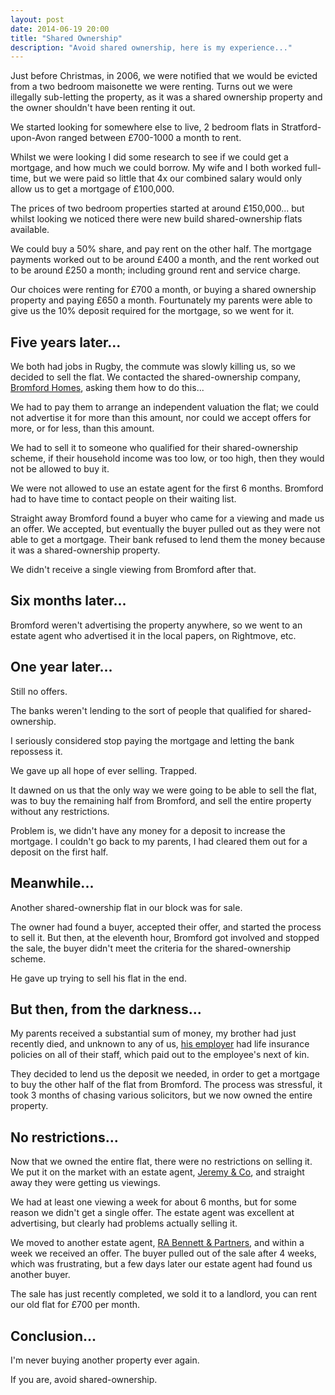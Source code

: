 ```yaml
---
layout: post
date: 2014-06-19 20:00
title: "Shared Ownership"
description: "Avoid shared ownership, here is my experience..."
---
```


Just before Christmas, in 2006, we were notified that we would be evicted from a two bedroom maisonette we were renting. Turns out we were illegally sub-letting the property, as it was a shared ownership property and the owner shouldn't have been renting it out.

We started looking for somewhere else to live, 2 bedroom flats in Stratford-upon-Avon ranged between £700-1000 a month to rent.

Whilst we were looking I did some research to see if we could get a mortgage, and how much we could borrow. My wife and I both worked full-time, but we were paid so little that 4x our combined salary would only allow us to get a mortgage of £100,000.

The prices of two bedroom properties started at around £150,000... but whilst looking we noticed there were new build shared-ownership flats available.

We could buy a 50% share, and pay rent on the other half. The mortgage payments worked out to be around £400 a month, and the rent worked out to be around £250 a month; including ground rent and service charge.

Our choices were renting for £700 a month, or buying a shared ownership property and paying £650 a month. Fourtunately my parents were able to give us the 10% deposit required for the mortgage, so we went for it.


## Five years later...

We both had jobs in Rugby, the commute was slowly killing us, so we decided to sell the flat. We contacted the shared-ownership company, [Bromford Homes](http://www.bromfordhomes.co.uk/), asking them how to do this...

We had to pay them to arrange an independent valuation the flat; we could not advertise it for more than this amount, nor could we accept offers for more, or for less, than this amount.

We had to sell it to someone who qualified for their shared-ownership scheme, if their household income was too low, or too high, then they would not be allowed to buy it.

We were not allowed to use an estate agent for the first 6 months. Bromford had to have time to contact people on their waiting list.

Straight away Bromford found a buyer who came for a viewing and made us an offer. We accepted, but eventually the buyer pulled out as they were not able to get a mortgage. Their bank refused to lend them the money because it was a shared-ownership property.

We didn't receive a single viewing from Bromford after that.


## Six months later...

Bromford weren't advertising the property anywhere, so we went to an estate agent who advertised it in the local papers, on Rightmove, etc.


## One year later...

Still no offers.

The banks weren't lending to the sort of people that qualified for shared-ownership.

I seriously considered stop paying the mortgage and letting the bank repossess it.

We gave up all hope of ever selling. Trapped.

It dawned on us that the only way we were going to be able to sell the flat, was to buy the remaining half from Bromford, and sell the entire property without any restrictions.

Problem is, we didn't have any money for a deposit to increase the mortgage. I couldn't go back to my parents, I had cleared them out for a deposit on the first half.


## Meanwhile...

Another shared-ownership flat in our block was for sale.

The owner had found a buyer, accepted their offer, and started the process to sell it. But then, at the eleventh hour, Bromford got involved and stopped the sale, the buyer didn't meet the criteria for the shared-ownership scheme.

He gave up trying to sell his flat in the end.


## But then, from the darkness...

My parents received a substantial sum of money, my brother had just recently died, and unknown to any of us, [his employer](http://www.sitel.com/) had life insurance policies on all of their staff, which paid out to the employee's next of kin.

They decided to lend us the deposit we needed, in order to get a mortgage to buy the other half of the flat from Bromford. The process was stressful, it took 3 months of chasing various solicitors, but we now owned the entire property.


## No restrictions...

Now that we owned the entire flat, there were no restrictions on selling it. We put it on the market with an estate agent, [Jeremy & Co](http://www.jeremyandco.co.uk/), and straight away they were getting us viewings.

We had at least one viewing a week for about 6 months, but for some reason we didn't get a single offer. The estate agent was excellent at advertising, but clearly had problems actually selling it.

We moved to another estate agent, [RA Bennett & Partners](http://www.rabennett.co.uk/), and within a week we received an offer. The buyer pulled out of the sale after 4 weeks, which was frustrating, but a few days later our estate agent had found us another buyer.

The sale has just recently completed, we sold it to a landlord, you can rent our old flat for £700 per month.


## Conclusion...

I'm never buying another property ever again.

If you are, avoid shared-ownership.

